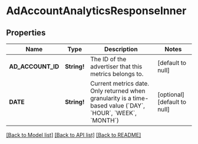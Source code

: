 # AdAccountAnalyticsResponseInner

## Properties
Name | Type | Description | Notes
------------ | ------------- | ------------- | -------------
**AD_ACCOUNT_ID** | **String!** | The ID of the advertiser that this metrics belongs to. | [default to null]
**DATE** | **String!** | Current metrics date. Only returned when granularity is a time-based value (&#x60;DAY&#x60;, &#x60;HOUR&#x60;, &#x60;WEEK&#x60;, &#x60;MONTH&#x60;) | [optional] [default to null]

[[Back to Model list]](../README.md#documentation-for-models) [[Back to API list]](../README.md#documentation-for-api-endpoints) [[Back to README]](../README.md)


